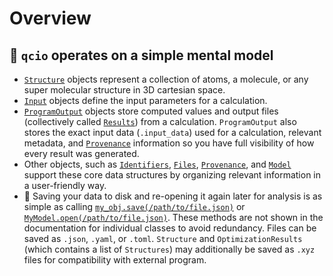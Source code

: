 # Overview

## 🧠 `qcio` operates on a simple mental model

- [`Structure`](./structure.md) objects represent a collection of atoms, a molecule, or any super molecular structure in 3D cartesian space.
- [`Input`](./inputs.md) objects define the input parameters for a calculation.
- [`ProgramOutput`](./outputs.md) objects store computed values and output files (collectively called [`Results`](./outputs.md#qcio.Results)) from a calculation. `ProgramOutput` also stores the exact input data (`.input_data`) used for a calculation, relevant metadata, and [`Provenance`](./provenance.md) information so you have full visibility of how every result was generated.
- Other objects, such as [`Identifiers`](./structure.md), [`Files`](./files.md), [`Provenance`](./provenance.md), and [`Model`](./model.md) support these core data structures by organizing relevant information in a user-friendly way.
- 💾 Saving your data to disk and re-opening it again later for analysis is as simple as calling [`my_obj.save(/path/to/file.json)`](./qciomodelbase.md#qcio.models.base_models.QCIOModelBase.save) or [`MyModel.open(/path/to/file.json)`](./qciomodelbase.md#qcio.models.base_models.QCIOModelBase.open). These methods are not shown in the documentation for individual classes to avoid redundancy. Files can be saved as `.json`, `.yaml`, or `.toml`. `Structure` and `OptimizationResults` (which contains a list of `Structures`) may additionally be saved as `.xyz` files for compatibility with external program.
